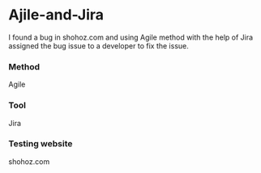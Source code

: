 # Ajile-and-Jira
I found a bug in shohoz.com and using Agile method with the help of Jira assigned the bug issue to a developer to fix the issue.
 ### Method 
 Agile
 ### Tool
 Jira
 ### Testing website
 shohoz.com
